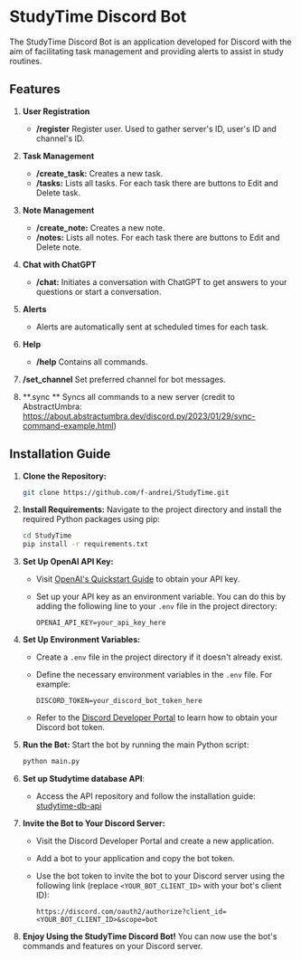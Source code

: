 # StudyTime Discord Bot

The StudyTime Discord Bot is an application developed for Discord with the aim of facilitating task management and providing alerts to assist in study routines.

## Features

1. **User Registration**
   - **/register** Register user. Used to gather server's ID, user's ID and channel's ID.

2. **Task Management**
   - **/create_task:** Creates a new task.
   - **/tasks:** Lists all tasks. For each task there are buttons to Edit and Delete task.

3. **Note Management**
   - **/create_note:** Creates a new note.
   - **/notes:** Lists all notes. For each task there are buttons to Edit and Delete note.

4. **Chat with ChatGPT**
   - **/chat:** Initiates a conversation with ChatGPT to get answers to your questions or start a conversation.

5. **Alerts**
   - Alerts are automatically sent at scheduled times for each task.

6. **Help**
   - **/help** Contains all commands.

7. **/set_channel** Set preferred channel for bot messages.

8. **.sync ** Syncs all commands to a new server (credit to AbstractUmbra: https://about.abstractumbra.dev/discord.py/2023/01/29/sync-command-example.html)

## Installation Guide

1. **Clone the Repository:**
   ```bash
   git clone https://github.com/f-andrei/StudyTime.git

2. **Install Requirements:** Navigate to the project directory and install the required Python packages using pip:
   
    ```bash
    cd StudyTime
    pip install -r requirements.txt
    ```

3. **Set Up OpenAI API Key:**
   - Visit [OpenAI's Quickstart Guide](https://platform.openai.com/docs/quickstart/step-2-setup-your-api-key) to obtain your API key.
   - Set up your API key as an environment variable. You can do this by adding the following line to your `.env` file in the project directory:
     
     ```plaintext
     OPENAI_API_KEY=your_api_key_here
     ```

4. **Set Up Environment Variables:**
   - Create a `.env` file in the project directory if it doesn't already exist.
   - Define the necessary environment variables in the `.env` file. For example:
     
     ```plaintext
     DISCORD_TOKEN=your_discord_bot_token_here
     ```
   - Refer to the [Discord Developer Portal](https://discord.com/developers/docs/getting-started#configuring-your-bot) to learn how to obtain your Discord bot token.
   

5. **Run the Bot:** Start the bot by running the main Python script:
   
    ```bash
    python main.py
    ```
6. **Set up Studytime database API**:
   - Access the API repository and follow the installation guide: [studytime-db-api](https://github.com/f-andrei/studytime-db-api)
     
7. **Invite the Bot to Your Discord Server:**
   - Visit the Discord Developer Portal and create a new application.
   - Add a bot to your application and copy the bot token.
   - Use the bot token to invite the bot to your Discord server using the following link (replace `<YOUR_BOT_CLIENT_ID>` with your bot's client ID):
     
     ```plaintext
     https://discord.com/oauth2/authorize?client_id=<YOUR_BOT_CLIENT_ID>&scope=bot
     ```

8. **Enjoy Using the StudyTime Discord Bot!** You can now use the bot's commands and features on your Discord server.

